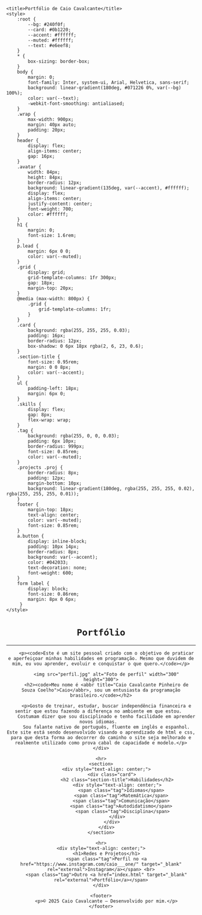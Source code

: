 <!DOCTYPE html>
<html lang="pt-br">
<head>
    <meta charset="UTF-8">
    <meta name="viewport" content="width=device-width, initial-scale=1.0">
    <link rel="shortcut icon" href="favicon.ico" type="image/x-icon">

    <title>Portfólio de Caio Cavalcante</title>
    <style>
        :root {
            --bg: #240f0f;
            --card: #0b1220;
            --accent: #ffffff;
            --muted: #ffffff;
            --text: #e6eef8;
        }
        * {
            box-sizing: border-box;
        }
        body {
            margin: 0;
            font-family: Inter, system-ui, Arial, Helvetica, sans-serif;
            background: linear-gradient(180deg, #071226 0%, var(--bg) 100%);
            color: var(--text);
            -webkit-font-smoothing: antialiased;
        }
        .wrap {
            max-width: 900px;
            margin: 40px auto;
            padding: 20px;
        }
        header {
            display: flex;
            align-items: center;
            gap: 16px;
        }
        .avatar {
            width: 84px;
            height: 84px;
            border-radius: 12px;
            background: linear-gradient(135deg, var(--accent), #ffffff);
            display: flex;
            align-items: center;
            justify-content: center;
            font-weight: 700;
            color: #ffffff;
        }
        h1 {
            margin: 0;
            font-size: 1.6rem;
        }
        p.lead {
            margin: 6px 0 0;
            color: var(--muted);
        }
        .grid {
            display: grid;
            grid-template-columns: 1fr 300px;
            gap: 18px;
            margin-top: 20px;
        }
        @media (max-width: 800px) {
            .grid {
                grid-template-columns: 1fr;
            }
        }
        .card {
            background: rgba(255, 255, 255, 0.03);
            padding: 16px;
            border-radius: 12px;
            box-shadow: 0 6px 18px rgba(2, 6, 23, 0.6);
        }
        .section-title {
            font-size: 0.95rem;
            margin: 0 0 8px;
            color: var(--accent);
        }
        ul {
            padding-left: 18px;
            margin: 6px 0;
        }
        .skills {
            display: flex;
            gap: 8px;
            flex-wrap: wrap;
        }
        .tag {
            background: rgba(255, 0, 0, 0.03);
            padding: 6px 10px;
            border-radius: 999px;
            font-size: 0.85rem;
            color: var(--muted);
        }
        .projects .proj {
            border-radius: 8px;
            padding: 12px;
            margin-bottom: 10px;
            background: linear-gradient(180deg, rgba(255, 255, 255, 0.02), rgba(255, 255, 255, 0.01));
        }
        footer {
            margin-top: 18px;
            text-align: center;
            color: var(--muted);
            font-size: 0.85rem;
        }
        a.button {
            display: inline-block;
            padding: 10px 14px;
            border-radius: 8px;
            background: var(--accent);
            color: #042033;
            text-decoration: none;
            font-weight: 600;
        }
        form label {
            display: block;
            font-size: 0.86rem;
            margin: 8px 0 6px;
         }
    </style>
</head>
<body>
    <div style="text-align: center;">
        <div class="card">
            <h1 class="title"><code>Portfólio</code></h1>
        </div>
        <hr>

        <p><code>Este é um site pessoal criado com o objetivo de praticar e aperfeiçoar minhas habilidades em programação. Mesmo que duvidem de mim, eu vou aprender, evoluir e conquistar o que quero.</code></p>

        <img src="perfil.jpg" alt="Foto de perfil" width="300" height="300">
        <h2><code>Meu nome é <abbr title="Caio Cavalcante Pinheiro de Souza Coelho">Caio</abbr>, sou um entusiasta da programação brasileiro.</code></h2>

        <p>Gosto de treinar, estudar, buscar independência financeira e sentir que estou fazendo a diferença no ambiente em que estou.  
        Costumam dizer que sou disciplinado e tenho facilidade em aprender novos idiomas.  
        Sou falante nativo de português, fluente em inglês e espanhol. Este site está sendo desenvolvido visando o aprendizado de html e css, para que desta forma ao decorrer do caminho o site seja melhorado e realmente utilizado como prova cabal de capacidade e modelo.</p>
    </div>

    <hr>
    <section>
        <div style="text-align: center;">
            <div class="card">
                <h2 class="section-title">Habilidades</h2>
                <div style="text-align: center;">
                    <span class="tag">Idiomas</span> 
                    <span class="tag">Matemática</span> 
                    <span class="tag">Comunicação</span> 
                    <span class="tag">Autodidatismo</span> 
                    <span class="tag">Disciplina</span>
                </div>
            </div>
        </div>
    </section>

    <hr>
    <div style="text-align: center;">
        <h1>Redes e Projetos</h1>
        <span class="tag">Perfil no <a href="https://www.instagram.com/caio___one/" target="_blank" rel="external">Instagram</a></span> <br>
        <span class="tag">Outro <a href="index.html" target="_blank" rel="external">Portfólio</a></span>
    </div>

    <footer>
        <p>© 2025 Caio Cavalcante — Desenvolvido por mim.</p>
    </footer>
</body>
</html>
